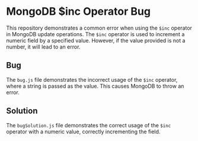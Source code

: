 # MongoDB $inc Operator Bug

This repository demonstrates a common error when using the `$inc` operator in MongoDB update operations.  The `$inc` operator is used to increment a numeric field by a specified value.  However, if the value provided is not a number, it will lead to an error.

## Bug

The `bug.js` file demonstrates the incorrect usage of the `$inc` operator, where a string is passed as the value. This causes MongoDB to throw an error. 

## Solution

The `bugSolution.js` file demonstrates the correct usage of the `$inc` operator with a numeric value, correctly incrementing the field.